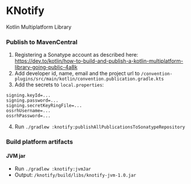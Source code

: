 # KNotify

Kotlin Multiplatform Library

### Publish to MavenCentral

1) Registering a Sonatype account as described here: 
   https://dev.to/kotlin/how-to-build-and-publish-a-kotlin-multiplatform-library-going-public-4a8k
2) Add developer id, name, email and the project url to
   `/convention-plugins/src/main/kotlin/convention.publication.gradle.kts`
3) Add the secrets to `local.properties`:

```
signing.keyId=...
signing.password=...
signing.secretKeyRingFile=...
ossrhUsername=...
ossrhPassword=...
```

4) Run `./gradlew :knotify:publishAllPublicationsToSonatypeRepository`

### Build platform artifacts

#### JVM jar

- Run `./gradlew :knotify:jvmJar`
- Output: `/knotify/build/libs/knotify-jvm-1.0.jar`
